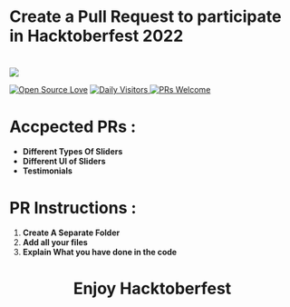 # Create a Pull Request to participate in Hacktoberfest 2022

# <p align="center"> 
  <img src="https://user-images.githubusercontent.com/67837886/194604144-f81642db-691d-4504-97f5-a5e431efb698.png" />

[![Open Source Love](https://badges.frapsoft.com/os/v2/open-source.svg?v=103)](https://github.com/SayanDeveloper) [![Daily Visitors](https://visitor-badge.glitch.me/badge?page_id=SayanDeveloper.slider) ![PRs Welcome](https://img.shields.io/badge/PRs-welcome-brightgreen.svg?style=flat-square)](http://github.com/SayanDeveloper/slider)

# Accpected PRs :

- **Different Types Of Sliders**
- **Different UI of Sliders**
- **Testimonials**      
  

# PR Instructions :
1. **Create A Separate Folder**
2. **Add all your files**
3. **Explain What you have done in the code** 
    
# **<p align="center"> Enjoy Hacktoberfest**

